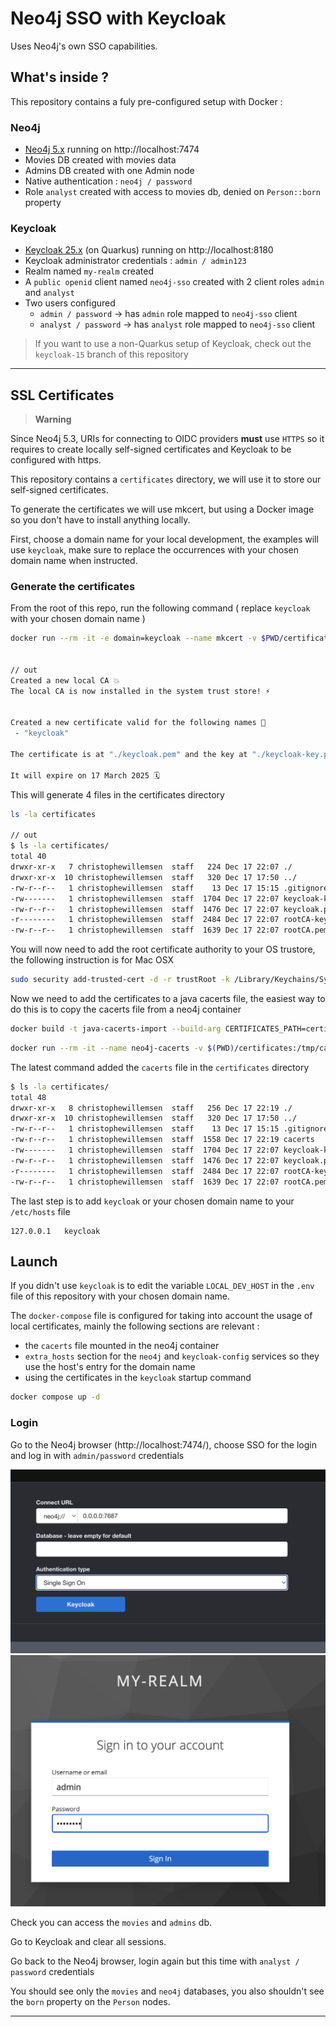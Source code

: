# Neo4j SSO with Keycloak

Uses Neo4j's own SSO capabilities.

## What's inside ?

This repository contains a fuly pre-configured setup with Docker :

### Neo4j

- [Neo4j 5.x](https://neo4j.com) running on http://localhost:7474
- Movies DB created with movies data
- Admins DB created with one Admin node
- Native authentication : `neo4j / password`
- Role `analyst` created with access to movies db, denied on `Person::born` property

### Keycloak

- [Keycloak 25.x](https://www.keycloak.org/) (on Quarkus) running on http://localhost:8180
- Keycloak administrator credentials : `admin / admin123`
- Realm named `my-realm` created
- A `public openid` client named `neo4j-sso` created with 2 client roles `admin` and `analyst`
- Two users configured
    - `admin / password` -> has `admin` role mapped to `neo4j-sso` client
    - `analyst / password` -> has `analyst` role mapped to `neo4j-sso` client


> If you want to use a non-Quarkus setup of Keycloak, check out the `keycloak-15` branch of this repository

---

## SSL Certificates

> **Warning**

Since Neo4j 5.3, URIs for connecting to OIDC providers **must** use `HTTPS` so it requires to create locally self-signed certificates and Keycloak to be configured with https.

This repository contains a `certificates` directory, we will use it to store our self-signed certificates.

To generate the certificates we will use mkcert, but using a Docker image so you don't have to install anything locally.

First, choose a domain name for your local development, the examples will use `keycloak`, make sure to replace the occurrences with your chosen domain name when instructed.

### Generate the certificates

From the root of this repo, run the following command ( replace `keycloak` with your chosen domain name )

```bash
docker run --rm -it -e domain=keycloak --name mkcert -v $PWD/certificates:/root/.local/share/mkcert ikwattro/mkcert-docker


// out
Created a new local CA 💥
The local CA is now installed in the system trust store! ⚡️


Created a new certificate valid for the following names 📜
 - "keycloak"

The certificate is at "./keycloak.pem" and the key at "./keycloak-key.pem" ✅

It will expire on 17 March 2025 🗓
```

This will generate 4 files in the certificates directory

```bash
ls -la certificates

// out
$ ls -la certificates/
total 40
drwxr-xr-x   7 christophewillemsen  staff   224 Dec 17 22:07 ./
drwxr-xr-x  10 christophewillemsen  staff   320 Dec 17 17:50 ../
-rw-r--r--   1 christophewillemsen  staff    13 Dec 17 15:15 .gitignore
-rw-------   1 christophewillemsen  staff  1704 Dec 17 22:07 keycloak-key.pem
-rw-r--r--   1 christophewillemsen  staff  1476 Dec 17 22:07 keycloak.pem
-r--------   1 christophewillemsen  staff  2484 Dec 17 22:07 rootCA-key.pem
-rw-r--r--   1 christophewillemsen  staff  1639 Dec 17 22:07 rootCA.pem
```

You will now need to add the root certificate authority to your OS trustore, the following instruction is for Mac OSX

```bash
sudo security add-trusted-cert -d -r trustRoot -k /Library/Keychains/System.keychain $PWD/certificates/rootCA.pem
```

Now we need to add the certificates to a java cacerts file, the easiest way to do this is to copy the cacerts file from a neo4j container

```bash
docker build -t java-cacerts-import --build-arg CERTIFICATES_PATH=certificates  -f CacertsDockerfile .
```

```bash
docker run --rm -it --name neo4j-cacerts -v $(PWD)/certificates:/tmp/cacerts java-cacerts-import
```

The latest command added the `cacerts` file in the `certificates` directory

```bash
$ ls -la certificates/
total 48
drwxr-xr-x   8 christophewillemsen  staff   256 Dec 17 22:19 ./
drwxr-xr-x  10 christophewillemsen  staff   320 Dec 17 17:50 ../
-rw-r--r--   1 christophewillemsen  staff    13 Dec 17 15:15 .gitignore
-rw-r--r--   1 christophewillemsen  staff  1558 Dec 17 22:19 cacerts
-rw-------   1 christophewillemsen  staff  1704 Dec 17 22:07 keycloak-key.pem
-rw-r--r--   1 christophewillemsen  staff  1476 Dec 17 22:07 keycloak.pem
-r--------   1 christophewillemsen  staff  2484 Dec 17 22:07 rootCA-key.pem
-rw-r--r--   1 christophewillemsen  staff  1639 Dec 17 22:07 rootCA.pem
```

The last step is to add `keycloak` or your chosen domain name to your `/etc/hosts` file

```
127.0.0.1	keycloak
```

## Launch

If you didn't use `keycloak` is to edit the variable `LOCAL_DEV_HOST` in the `.env` file of this repository with your chosen domain name.

The `docker-compose` file is configured for taking into account the usage of local certificates, mainly the following sections are relevant : 

- the `cacerts` file mounted in the neo4j container
- `extra_hosts` section for the `neo4j` and `keycloak-config` services so they use the host's entry for the domain name
- using the certificates in the `keycloak` startup command

```bash
docker compose up -d
```

### Login

Go to the Neo4j browser (http://localhost:7474/), choose SSO for the login and log in with `admin/password` credentials

![neo4j loging](images/sso-login-neo4j-browser.png)
![neo4j loging](images/sso-login-keycloak.png)

Check you can access the `movies` and `admins` db.

Go to Keycloak and clear all sessions.

Go back to the Neo4j browser, login again but this time with `analyst / password` credentials

You should see only the `movies` and `neo4j` databases, you also shouldn't see the `born` property on the `Person` nodes.

---